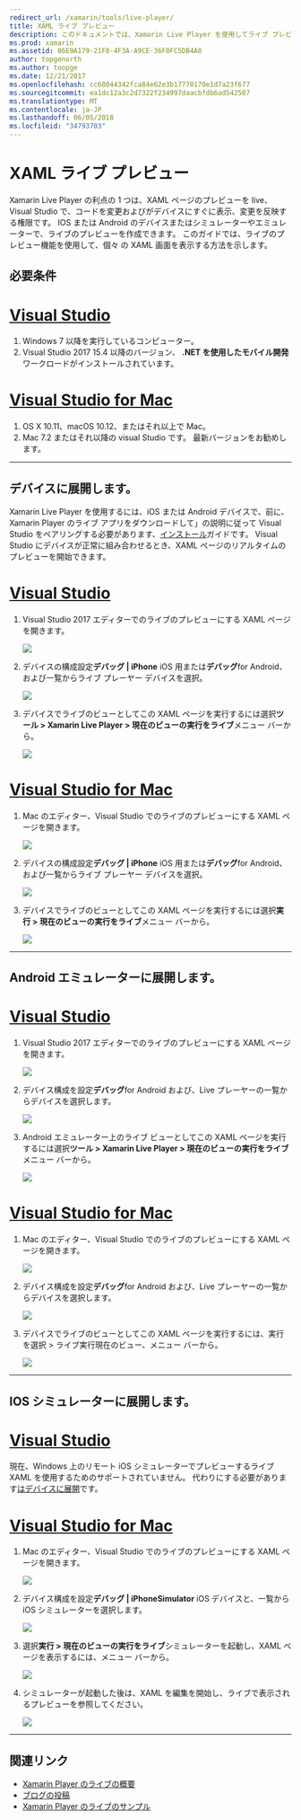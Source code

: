 ```yaml
---
redirect_url: /xamarin/tools/live-player/
title: XAML ライブ プレビュー
description: このドキュメントでは、Xamarin Live Player を使用してライブ プレビュー XAML ページは、XAML を変更してデバイスにすぐに表示、変更を反映する方法について説明します。
ms.prod: xamarin
ms.assetid: 86E9A179-21F8-4F3A-A9CE-36F0FC5DB4A8
author: topgenorth
ms.author: toopge
ms.date: 12/21/2017
ms.openlocfilehash: cc68044342fca84e62e3b17770170e1d7a23f677
ms.sourcegitcommit: ea1dc12a3c2d7322f234997daacbfdb6ad542507
ms.translationtype: MT
ms.contentlocale: ja-JP
ms.lasthandoff: 06/05/2018
ms.locfileid: "34793703"
---
```

# <a name="xaml-live-previewing"></a>XAML ライブ プレビュー

Xamarin Live Player の利点の 1 つは、XAML ページのプレビューを live、Visual Studio で、コードを変更およびがデバイスにすぐに表示、変更を反映する権限です。 IOS または Android のデバイスまたはシミュレーターやエミュレーターで、ライブのプレビューを作成できます。 このガイドでは、ライブのプレビュー機能を使用して、個々 の XAML 画面を表示する方法を示します。

## <a name="requirements"></a>必要条件

# <a name="visual-studiotabwindows"></a>[Visual Studio](#tab/windows)

1. Windows 7 以降を実行しているコンピューター。
2. Visual Studio 2017 15.4 以降のバージョン、 **.NET を使用したモバイル開発**ワークロードがインストールされています。

# <a name="visual-studio-for-mactabmacos"></a>[Visual Studio for Mac](#tab/macos)

1. OS X 10.11、macOS 10.12、またはそれ以上で Mac。
2. Mac 7.2 またはそれ以降の visual Studio です。 最新バージョンをお勧めします。

-----

<a name="deploydevice" />

## <a name="deploying-to-device"></a>デバイスに展開します。

Xamarin Live Player を使用するには、iOS または Android デバイスで、前に、Xamarin Player のライブ アプリをダウンロードして」の説明に従って Visual Studio をペアリングする必要があります、[インストール](~/tools/live-player/install.md)ガイドです。 Visual Studio にデバイスが正常に組み合わせるとき、XAML ページのリアルタイムのプレビューを開始できます。 

# <a name="visual-studiotabwindows"></a>[Visual Studio](#tab/windows)

1. Visual Studio 2017 エディターでのライブのプレビューにする XAML ページを開きます。

    ![](live-view-images/vs-image1.png)

2. デバイスの構成設定**デバッグ | iPhone** iOS 用または**デバッグ**for Android、および一覧からライブ プレーヤー デバイスを選択。

    ![](live-view-images/vs-image2.png)

3. デバイスでライブのビューとしてこの XAML ページを実行するには選択**ツール > Xamarin Live Player > 現在のビューの実行をライブ**メニュー バーから。

    ![](live-view-images/vs-image3.png)

# <a name="visual-studio-for-mactabmacos"></a>[Visual Studio for Mac](#tab/macos)

1. Mac のエディター、Visual Studio でのライブのプレビューにする XAML ページを開きます。

    ![](live-view-images/image1.png)

2. デバイスの構成設定**デバッグ | iPhone** iOS 用または**デバッグ**for Android、および一覧からライブ プレーヤー デバイスを選択。

    ![](live-view-images/image2.png)

3. デバイスでライブのビューとしてこの XAML ページを実行するには選択**実行 > 現在のビューの実行をライブ**メニュー バーから。

    ![](live-view-images/image3.png)

-----

## <a name="deploying-to-android-emulator"></a>Android エミュレーターに展開します。

# <a name="visual-studiotabvswin"></a>[Visual Studio](#tab/vswin)

1. Visual Studio 2017 エディターでのライブのプレビューにする XAML ページを開きます。

    ![](live-view-images/vs-image1.png)

2. デバイス構成を設定**デバッグ**for Android および、Live プレーヤーの一覧からデバイスを選択します。

    ![](live-view-images/vs-image4.png)

3. Android エミュレーター上のライブ ビューとしてこの XAML ページを実行するには選択**ツール > Xamarin Live Player > 現在のビューの実行をライブ**メニュー バーから。

    ![](live-view-images/vs-image3.png)

# <a name="visual-studio-for-mactabvsmac"></a>[Visual Studio for Mac](#tab/vsmac)

1. Mac のエディター、Visual Studio でのライブのプレビューにする XAML ページを開きます。

    ![](live-view-images/image7.png)

2. デバイス構成を設定**デバッグ**for Android および、Live プレーヤーの一覧からデバイスを選択します。

    ![](live-view-images/image6.png)

3. デバイスでライブのビューとしてこの XAML ページを実行するには、実行を選択 > ライブ実行現在のビュー、メニュー バーから。

    ![](live-view-images/image3.png)

-----

## <a name="deploying-to-ios-simulator"></a>IOS シミュレーターに展開します。

# <a name="visual-studiotabvswin"></a>[Visual Studio](#tab/vswin)

現在、Windows 上のリモート iOS シミュレーターでプレビューするライブ XAML を使用するためのサポートされていません。 代わりにする必要があります[はデバイスに展開](#deploydevice)です。

# <a name="visual-studio-for-mactabvsmac"></a>[Visual Studio for Mac](#tab/vsmac)

1. Mac のエディター、Visual Studio でのライブのプレビューにする XAML ページを開きます。

    ![](live-view-images/image1.png)

2. デバイス構成を設定**デバッグ | iPhoneSimulator** iOS デバイスと、一覧から iOS シミュレーターを選択します。

    ![](live-view-images/image2.png)

3. 選択**実行 > 現在のビューの実行をライブ**シミュレーターを起動し、XAML ページを表示するには、メニュー バーから。

    ![](live-view-images/image4.png)

4. シミュレーターが起動した後は、XAML を編集を開始し、ライブで表示されるプレビューを参照してください。

    ![](live-view-images/image5.png)  

-----

## <a name="related-links"></a>関連リンク

- [Xamarin Player のライブの概要](https://xamarin.com/live)
- [ブログの投稿](https://blog.xamarin.com/live-player/)
- [Xamarin Player のライブのサンプル](~/tools/live-player/samples.md)
